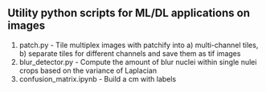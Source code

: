 ## Utility python scripts for ML/DL applications on images

1. patch.py - Tile multiplex images with patchify into a) multi-channel tiles, b) separate tiles for different channels and save them as tif images
2. blur_detector.py  - Compute the amount of blur nuclei within single nulei crops based on the variance of Laplacian
3. confusion_matrix.ipynb - Build a cm with labels 
 
